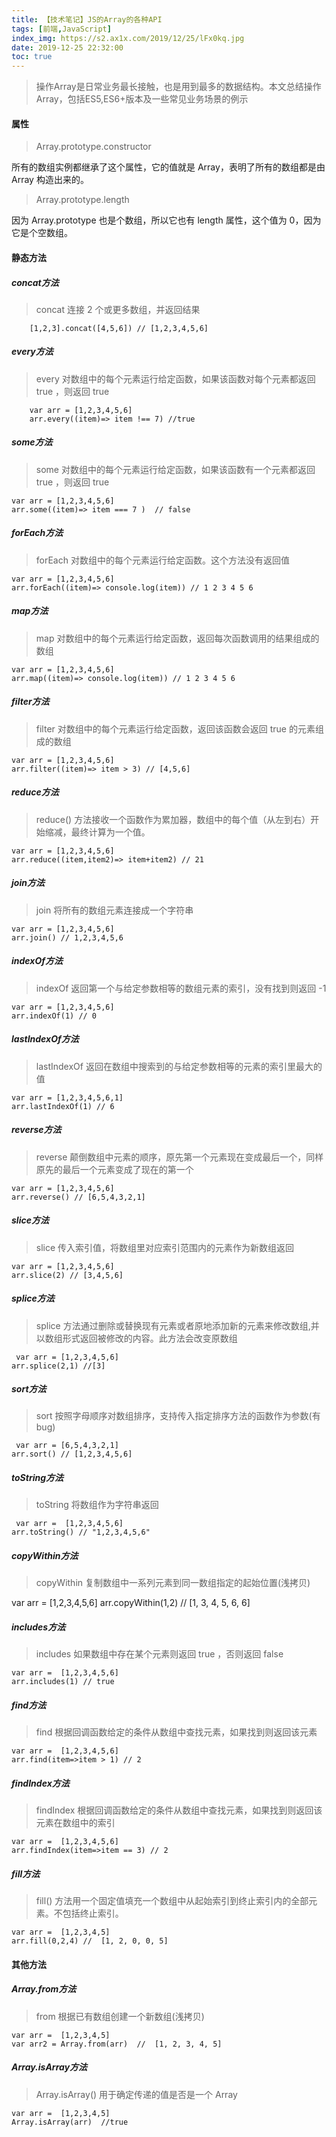 ```yaml
---
title: 【技术笔记】JS的Array的各种API
tags: [前端,JavaScript]
index_img: https://s2.ax1x.com/2019/12/25/lFx0kq.jpg
date: 2019-12-25 22:32:00
toc: true
---
```



>  操作Array是日常业务最长接触，也是用到最多的数据结构。本文总结操作Array，包括ES5,ES6+版本及一些常见业务场景的例示
<!--more-->



#### 属性

 > Array.prototype.constructor

所有的数组实例都继承了这个属性，它的值就是 Array，表明了所有的数组都是由 Array 构造出来的。

> Array.prototype.length

因为 Array.prototype 也是个数组，所以它也有 length 属性，这个值为 0，因为它是个空数组。

#### 静态方法

##### concat方法

 > concat 连接 2 个或更多数组，并返回结果

        [1,2,3].concat([4,5,6]) // [1,2,3,4,5,6]

##### every方法

> every 对数组中的每个元素运行给定函数，如果该函数对每个元素都返回 true ，则返回 true

        var arr = [1,2,3,4,5,6]
        arr.every((item)=> item !== 7) //true

##### some方法

> some 对数组中的每个元素运行给定函数，如果该函数有一个元素都返回 true ，则返回 true

    var arr = [1,2,3,4,5,6]
    arr.some((item)=> item === 7 )  // false


##### forEach方法

> forEach 对数组中的每个元素运行给定函数。这个方法没有返回值

    var arr = [1,2,3,4,5,6]
    arr.forEach((item)=> console.log(item)) // 1 2 3 4 5 6

##### map方法

> map 对数组中的每个元素运行给定函数，返回每次函数调用的结果组成的数组

    var arr = [1,2,3,4,5,6]
    arr.map((item)=> console.log(item)) // 1 2 3 4 5 6

##### filter方法

> filter 对数组中的每个元素运行给定函数，返回该函数会返回 true 的元素组成的数组

    var arr = [1,2,3,4,5,6]
    arr.filter((item)=> item > 3) // [4,5,6]

##### reduce方法

> reduce() 方法接收一个函数作为累加器，数组中的每个值（从左到右）开始缩减，最终计算为一个值。

    var arr = [1,2,3,4,5,6]
    arr.reduce((item,item2)=> item+item2) // 21

##### join方法

> join 将所有的数组元素连接成一个字符串

    var arr = [1,2,3,4,5,6]
    arr.join() // 1,2,3,4,5,6

##### indexOf方法

> indexOf 返回第一个与给定参数相等的数组元素的索引，没有找到则返回 -1

    var arr = [1,2,3,4,5,6]
    arr.indexOf(1) // 0


##### lastIndexOf方法

> lastIndexOf 返回在数组中搜索到的与给定参数相等的元素的索引里最大的值

    var arr = [1,2,3,4,5,6,1]
    arr.lastIndexOf(1) // 6


##### reverse方法

> reverse 颠倒数组中元素的顺序，原先第一个元素现在变成最后一个，同样原先的最后一个元素变成了现在的第一个

    var arr = [1,2,3,4,5,6]
    arr.reverse() // [6,5,4,3,2,1]

##### slice方法

> slice 传入索引值，将数组里对应索引范围内的元素作为新数组返回

    var arr = [1,2,3,4,5,6]
    arr.slice(2) // [3,4,5,6]

##### splice方法

> splice 方法通过删除或替换现有元素或者原地添加新的元素来修改数组,并以数组形式返回被修改的内容。此方法会改变原数组

     var arr = [1,2,3,4,5,6]
    arr.splice(2,1) //[3]
    
##### sort方法

> sort 按照字母顺序对数组排序，支持传入指定排序方法的函数作为参数(有bug)

     var arr = [6,5,4,3,2,1]
    arr.sort() // [1,2,3,4,5,6]

##### toString方法

> toString 将数组作为字符串返回

     var arr =  [1,2,3,4,5,6]
    arr.toString() // "1,2,3,4,5,6"

##### copyWithin方法

> copyWithin 复制数组中一系列元素到同一数组指定的起始位置(浅拷贝)
   
   var arr =  [1,2,3,4,5,6]
    arr.copyWithin(1,2) // [1, 3, 4, 5, 6, 6]


##### includes方法

> includes 如果数组中存在某个元素则返回 true ，否则返回 false 

    var arr =  [1,2,3,4,5,6]
    arr.includes(1) // true

##### find方法

> find 根据回调函数给定的条件从数组中查找元素，如果找到则返回该元素

    var arr =  [1,2,3,4,5,6]
    arr.find(item=>item > 1) // 2

#####  findIndex方法

> findIndex 根据回调函数给定的条件从数组中查找元素，如果找到则返回该元素在数组中的索引

    var arr =  [1,2,3,4,5,6]
    arr.findIndex(item=>item == 3) // 2

##### fill方法

> fill() 方法用一个固定值填充一个数组中从起始索引到终止索引内的全部元素。不包括终止索引。

    var arr =  [1,2,3,4,5]
    arr.fill(0,2,4) //  [1, 2, 0, 0, 5]
#### 其他方法


##### Array.from方法

> from 根据已有数组创建一个新数组(浅拷贝)

    var arr =  [1,2,3,4,5]
    var arr2 = Array.from(arr)  //  [1, 2, 3, 4, 5]

##### Array.isArray方法

> Array.isArray() 用于确定传递的值是否是一个 Array

    var arr =  [1,2,3,4,5]
    Array.isArray(arr)  //true